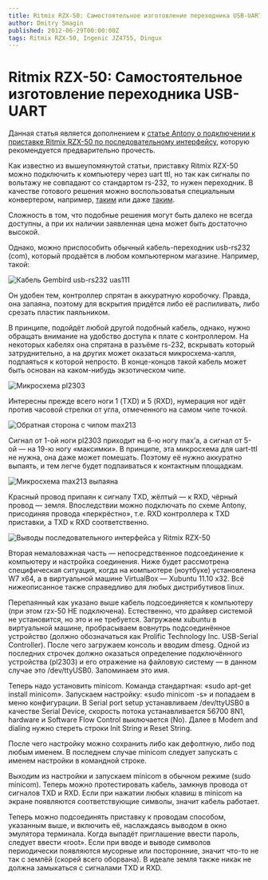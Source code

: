 ```yaml
---
title: Ritmix RZX-50: Самостоятельное изготовление переходника USB-UART
author: Dmitry Smagin
published: 2012-06-29T00:00:00Z
tags: Ritmix RZX-50, Ingenic JZ4755, Dingux
---
```


# Ritmix RZX-50: Самостоятельное изготовление переходника USB-UART

Данная статья является дополнением к [статье Antony о подключении к приставке Ritmix RZX-50 по последовательному интерфейсу](http://a320.emulate.su/2012/01/19/uart-na-ritmix-rzx-50/), которую рекомендуется предварительно прочесть.

Как известно из вышеупомянутой статьи, приставку Ritmix RZX-50 можно подключить к компьютеру через uart ttl, но так как сигналы по вольтажу не совпадают со стандартом rs-232, то нужен переходник. В качестве готового решения можно воспользоватья специальным конвертером, например, [таким](http://a320.emulate.su/2010/08/24/breakout-board/)  или даже [таким](http://www.ellab.su/catalog/preobrazovateli/usb-uart/el202-4c.html).

Сложность в том, что подобные решения могут быть далеко не всегда доступны, а при их наличии заявленная цена может быть достаточно высокой.

Однако, можно приспособить обычный кабель-переходник usb-rs232 (com), который продаётся в любом компьютерном магазине. Например, такой:

![Кабель Gembird usb-rs232 uas111](/files/usb_com_640.jpg)

Он удобен тем, контроллер спрятан в аккуратную коробочку. Правда, она запаяна, поэтому для вскрытия придётся либо её распиливать, либо срезать пластик паяльником.

В принципе, подойдёт любой другой подобный кабель, однако, нужно обращать внимание на удобство доступа к плате с контроллером. На некоторых кабелях она спрятана в разъёме rs-232, вскрывать который затруднительно, а на других может оказаться микросхема-капля, подпаяться к которой непросто. В конце-концов такой кабель может быть основан на каком-нибудь экзотическом чипе.

![Микросхема pl2303](/files/123.jpg)

Интересны прежде всего ноги 1 (TXD) и 5 (RXD), нумерация ног идёт против часовой стрелки от угла, отмеченного на самом чипе точкой.

![Обратная сторона с чипом max213](/files/456.jpg)

Cигнал от 1-ой ноги pl2303 приходит на 6-ю ногу max’а, а сигнал от 5-ой — на 19-ю ногу «максимки».
В принципе, эта микросхема для uart-ttl не нужна, она даже может помешать. Поэтому её нужно аккуратно выпаять, и тем легче будет подпаиваться к контактным площадкам.

![Микросхема max213 выпаяна](/files/789.jpg)

Красный провод припаян к сигналу TXD, жёлтый — к RXD, чёрный провод — земля. Впоследствии можно подключать по схеме Antony, присодиняя провода «перкрёстно», т.е. RXD контроллера к TXD приставки, а TXD к RXD соответственно.

![Выводы последовательного интерфейса у Ritmix RZX-50](/files/2012-01-19-UART-on-Ritmix-RZX-50-figure2.jpg)

Вторая немаловажная часть — непосредственное подсоединение к компьютеру и настройка соединения.
Ниже будет рассмотрена специфическая ситуация, когда на компьютере (ноутбуке) установлена W7 x64, а в виртуальной машине VirtualBox — Xubuntu 11.10 x32. Всё нижеописанное также справедливо для любых дистрибутивов linux.

Перепаянный как указано выше кабель подсоединяется к компьютеру (при этом rzx-50 НЕ подключена). Естественно, что драйвер системой не установится, но это и не требуется. Загружаем xubuntu в виртуальной машине, пробрасываем вовнутрь подсоединённое устройство (должно обозначаться как Prolific Technology Inc. USB-Serial Controller). После чего загружаем консоль и вводим dmesg. Одной из последних строчек должно оказаться определение подключённого устройства (pl2303) и его отражение на файловую систему — в данном случае это /dev/ttyUSB0. Запоминаем это имя.

Теперь надо установить minicom. Команда стандартная: «sudo apt-get install minicom». Запускаем настройку: «sudo minicom -s» и попадаем в меню конфигурации. В Serial port setup устанавливаем /dev/ttyUSB0 в качестве Serial Device, скорость потока устанавливается 56700 8N1, hardware и Software Flow Control выключается (No). Далее в Modem and dialing нужно стереть строки Init String и Reset String.

После чего настройку можно сохранить либо как дефолтную, либо под любым именем. В последнем случае minicom следует запускать с именем настройки в командной строке.

Выходим из настройки и запускаем minicom в обычном режиме (sudo minicom). Теперь можно протестировать кабель, замкнув провода от сигналов TXD и RXD. Если при нажатии любых клавиш в minicom на экране появляются соответствующие символы, значит кабель работает.

Теперь можно подсоединять приставку к проводам способом, указанным выше, и включить её, наслаждаясь выводом в окно эмулятора терминала. Когда выпадёт приглашение ввести пароль, следует ввести «root». Если при вводе и выводе символов периодически появляются мусорные или посторонние, значит что-то не так с землёй (скорей всего оборвана). В идеале земля также никак не должна замыкаться с сигналами TXD и RXD.
